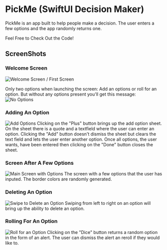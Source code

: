 # PickMe (SwiftUI Decision Maker)

PickMe is an app built to help people make a decision.
The user enters a  few options and the app randomly returns one.

Feel Free to Check Out the Code!

## ScreenShots

### Welcome Screen
![Welcome Screen / First Screen](./Images/FirstScreen.png "Welcome Screen / Main Screen")

Only two options when launching the screen: Add an options or roll for an option. But without any options present you'll get this message:
![No Options](./Images/noOptions.png "No Options")

### Adding An Option
![Add Options](./Images/AddOptions.png "Add Options")
Clicking on the "Plus" button brings up the add option sheet. On the sheet there is a quote and a textfield where the user can enter an option. Clicking the "Add" button doesn't dismiss the sheet but clears the text field and lets the user enter another option. Once all options, the user wants, have been entered then clicking on the "Done" button closes the sheet.

### Screen After A Few Options
![Main Screen with Options](./Images/ScreenWOptions.png "Main Screen with Options")
The screen with a few options that the user has inputed. The border colors are randomly generated. 

### Deleting An Option
![Swipe to Delete an Option](./Images/DeleteOption.png "Swipe to Delete an Option")
Swiping from left to right on an option will bring up the ability to delete an option.

### Rolling For An Option
![Roll for an Option](./Images/RollOption.png "Roll for an Option")
Clicking on the "Dice" button returns a random option in the form of an alert. The user can dismiss the alert an reroll if they would like to.